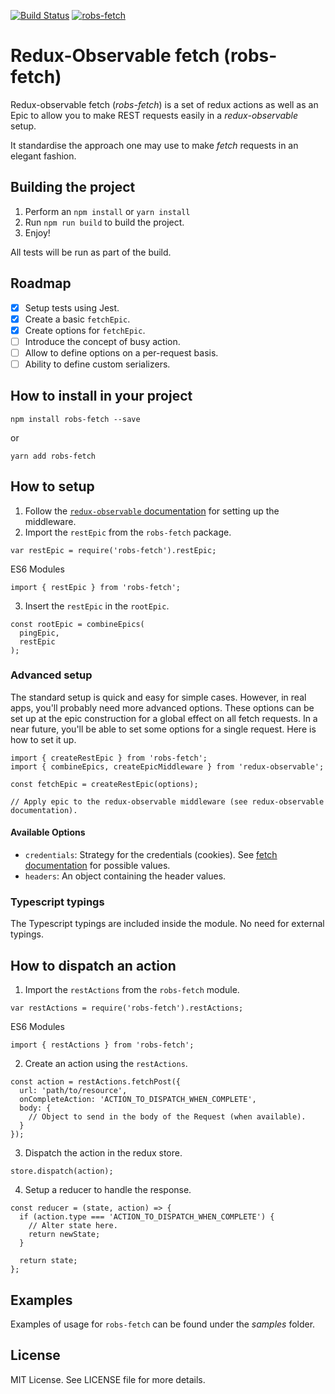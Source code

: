 [![Build Status](https://travis-ci.org/gretro/robs-fetch.svg?branch=master)](https://travis-ci.org/gretro/robs-fetch)
[![robs-fetch](https://img.shields.io/npm/v/robs-fetch.svg)](https://www.npmjs.com/package/robs-fetch)

# Redux-Observable fetch (robs-fetch)
Redux-observable fetch (*robs-fetch*) is a set of redux actions as well as an Epic to allow you to make REST requests easily in a *redux-observable* setup.

It standardise the approach one may use to make *fetch* requests in an elegant fashion.

## Building the project
1. Perform an `npm install` or `yarn install`
2. Run `npm run build` to build the project.
3. Enjoy!

All tests will be run as part of the build.

## Roadmap
 - [x] Setup tests using Jest.
 - [x] Create a basic `fetchEpic`.
 - [x] Create options for `fetchEpic`.
 - [ ] Introduce the concept of busy action. 
 - [ ] Allow to define options on a per-request basis.
 - [ ] Ability to define custom serializers.

## How to install in your project
```
npm install robs-fetch --save
```
or
```
yarn add robs-fetch
```

## How to setup
1. Follow the [`redux-observable` documentation](https://redux-observable.js.org/docs/basics/SettingUpTheMiddleware.html) for setting up the middleware.
2. Import the `restEpic` from the `robs-fetch` package.
```
var restEpic = require('robs-fetch').restEpic;
```
ES6 Modules
```
import { restEpic } from 'robs-fetch';
```
3. Insert the `restEpic` in the `rootEpic`.
```
const rootEpic = combineEpics(
  pingEpic,
  restEpic
);
```

### Advanced setup
The standard setup is quick and easy for simple cases. However, in real apps, you'll probably need more advanced options. These options can be set up at the epic construction for a global effect on all fetch requests. In a near future, you'll be able to set some options for a single request. Here is how to set it up.

```
import { createRestEpic } from 'robs-fetch';
import { combineEpics, createEpicMiddleware } from 'redux-observable';

const fetchEpic = createRestEpic(options);

// Apply epic to the redux-observable middleware (see redux-observable documentation).
```

#### Available Options
 * `credentials`: Strategy for the credentials (cookies). See [fetch documentation](https://developer.mozilla.org/en-US/docs/Web/API/Request/credentials) for possible values.
 * `headers`: An object containing the header values.

### Typescript typings
The Typescript typings are included inside the module. No need for external typings.

## How to dispatch an action
1. Import the `restActions` from the `robs-fetch` module.
```
var restActions = require('robs-fetch').restActions;
```
ES6 Modules
```
import { restActions } from 'robs-fetch';
```
2. Create an action using the `restActions`.
```
const action = restActions.fetchPost({
  url: 'path/to/resource',
  onCompleteAction: 'ACTION_TO_DISPATCH_WHEN_COMPLETE',
  body: {
    // Object to send in the body of the Request (when available).
  }
});
```
3. Dispatch the action in the redux store.
```
store.dispatch(action);
```
4. Setup a reducer to handle the response.
```
const reducer = (state, action) => {
  if (action.type === 'ACTION_TO_DISPATCH_WHEN_COMPLETE') {
    // Alter state here.
    return newState;
  }

  return state;
};
```

## Examples
Examples of usage for `robs-fetch` can be found under the *samples* folder.

## License
 MIT License. See LICENSE file for more details.
